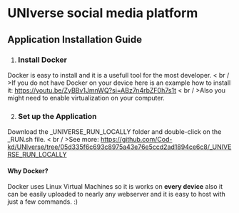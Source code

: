 # UNIverse social media platform

## Application Installation Guide
1. ### Install Docker
Docker is easy to install and it is a usefull tool for the most developer.
< br / >If you do not have Docker on your device here is an example how to install it: https://youtu.be/ZyBBv1JmnWQ?si=ABz7n4rbZF0h7s1t
< br / >Also you might need to enable virtualization on your computer.

2. ### Set up the Application
Download the _UNIVERSE_RUN_LOCALLY folder and double-click on the _RUN.sh file.
< br / >See more: https://github.com/Cod-kd/UNIverse/tree/05d335f6c693c8975a43e76e5ccd2ad1894ce6c8/_UNIVERSE_RUN_LOCALLY

#### Why Docker?
Docker uses Linux Virtual Machines so it is works on **every device** also it can be easily uploaded to nearly any webserver and it is easy to host with just a few commands. :)
